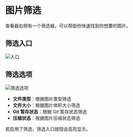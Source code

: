 # 图片筛选

查看器右侧有一个筛选器，可以帮助你快速找到你想要的图片。

## 筛选入口

![入口](./images/filter-entry.png)

## 筛选选项

![筛选选项](./images/filter-options.png)

- **文件类型**：根据图片类型筛选
- **文件大小**：根据图片体积大小筛选
- **Git 暂存状态**：根据 Git 暂存状态筛选
- **压缩状态**：根据图片压缩状态筛选

若启用了筛选，筛选入口按钮会高亮显示。
